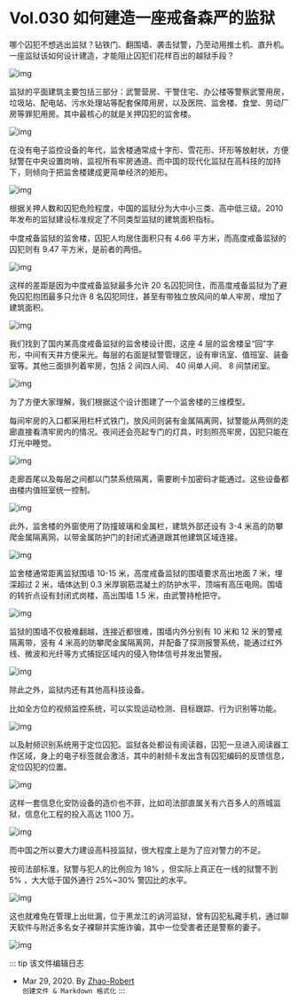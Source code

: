 # Vol.030 如何建造一座戒备森严的监狱

哪个囚犯不想逃出监狱？钻铁门、翻围墙、袭击狱警，乃至动用推土机、直升机。一座监狱该如何设计建造，才能阻止囚犯们花样百出的越狱手段？

![img](https://paperclip.host/static/U6yRaDu1Naa9kWqISdYQ7ZKLrKHay1YlYbeomAjcjeS1DdtQDPH2ezxdWrL67VibDjIqyeR8UgU5v5HAf5aHH1g.gif)

监狱的平面建筑主要包括三部分：武警营房、干警住宅、办公楼等警察武警用房，垃圾站、配电站、污水处理站等配套保障用房，以及医院、监舍楼、食堂、劳动厂房等罪犯用房。其中最核心的就是关押囚犯的监舍楼。

![img](https://paperclip.host/static/U6yRaDu1Naa9kWqISdYQ7ZKLrKHay1YlyTx5fFOhJwE8jX1lqzdcQTrWT8eVzVXvDMBhsgtSJEeHC4YVwjTsaA.gif)

在没有电子监控设备的年代，监舍楼通常成十字形、雪花形、环形等放射状，方便狱警在中央设置岗哨，监视所有牢房通道。而中国的现代化监狱在高科技的加持下，则倾向于把监舍楼建成更简单经济的矩形。

![img](https://paperclip.host/static/U6yRaDu1Naa9kWqISdYQ7ZKLrKHay1Ylh8NwvtpLd049UhOxRE7ZLZylFric1KXcpicQBU4n5ib0KaicH94MNUqicog.gif)

根据关押人数和囚犯危险程度，中国的监狱分为大中小三类、高中低三级。2010 年发布的监狱建设标准规定了不同类型监狱的建筑面积指标。

中度戒备监狱的监舍楼，囚犯人均居住面积只有 4.66 平方米，而高度戒备监狱的囚犯则有 9.47 平方米，是前者的两倍。

![img](https://paperclip.host/static/U6yRaDu1Naa9kWqISdYQ7ZKLrKHay1YlBGmiakSIOIeMKZ0dc2ia2Y6sJoicmBQgTyxRtKdElyHUR3KmDnsQT5Jag.png)

这样的差距是因为中度戒备监狱最多允许 20 名囚犯同住，而高度戒备监狱为了避免囚犯抱团最多只允许 8 名囚犯同住，甚至有带独立放风间的单人牢房，增加了建筑面积。

![img](https://paperclip.host/static/U6yRaDu1Naa9kWqISdYQ7ZKLrKHay1Ylc6xuUeKeuV6LcG1o6gPWwjNfshuSG9PsnpibvCqMX1VOibbWmXrRJeBQ.gif)

我们找到了国内某高度戒备监狱的监舍楼设计图，这座 4 层的监舍楼呈“回”字形，中间有天井方便采光。每层的右面是狱警管理区，设有审讯室、值班室、装备室等。其他三面排列着牢房，包括 2 间四人间、 40 间单人间、 8 间禁闭室。

![img](https://paperclip.host/static/U6yRaDu1Naa9kWqISdYQ7ZKLrKHay1Ylg3yNguEHtQpEOtO3Ak3PR9YpJnu6bGjAbMPR1xKiaTYDTssoG82Ho5Q.png)

为了方便大家理解，我们根据这个设计图建了一个监舍楼的三维模型。

每间牢房的入口都采用栏杆式铁门，放风间则装有金属隔离网，狱警能从两侧的走廊直接看清牢房内的情况。夜间还会亮起专门的灯具，时刻照亮牢房，囚犯只能在灯光中睡觉。

![img](https://paperclip.host/static/U6yRaDu1Naa9kWqISdYQ7ZKLrKHay1YldUpRELNmpicUvKUI7QNSPjvLtibp0bJ0KmDm7s8fFUhCxdmoD6MLz2AA.gif)

走廊首尾以及每层之间都以门禁系统隔离，需要刷卡加密码才能通过。这些设备都由楼内值班室统一控制。

![img](https://paperclip.host/static/U6yRaDu1Naa9kWqISdYQ7ZKLrKHay1YlUZx4L6icLDq8NrAvWS6ycaPpKSzibvf7hPSibic60WfzZj1NPupTTicRibCA.gif)

此外，监舍楼的外窗使用了防撞玻璃和金属栏，建筑外部还设有 3-4 米高的防攀爬金属隔离网，以带金属防护门的封闭式通道跟其他建筑区域连接。

![img](https://paperclip.host/static/U6yRaDu1Naa9kWqISdYQ7ZKLrKHay1YlRg9iby9WvDrx6W2cYuA9fpVDZt5zQGic37bGdBqH4OALiaxp8wcAdOQAQ.gif)

监舍楼通常距离监狱围墙 10-15 米，高度戒备监狱的围墙要求高出地面 7 米，埋深超过 2 米，墙体达到 0.3 米厚钢筋混凝土的防护水平，顶端有高压电网。围墙的转折点设有封闭式岗楼，高出围墙 1.5 米，由武警持枪把守。

![img](https://paperclip.host/static/U6yRaDu1Naa9kWqISdYQ7ZKLrKHay1YlpLPnWcw59ZoZuQJFNt028ZrpaNNv7FcXaIrnkrK2Yibx1N7LmCEQKkA.gif)

监狱的围墙不仅极难翻越，连接近都很难，围墙内外分别有 10 米和 12 米的警戒隔离带，竖有 4 米高的防攀爬金属隔离网，并配备了探测报警系统，能通过红外线、微波和光纤等方式捕捉区域内的侵入物体信号并发出警报。

![img](https://paperclip.host/static/U6yRaDu1Naa9kWqISdYQ7ZKLrKHay1YlP3xv3bYA96ZY9bJpTJ8R2G1gj2sOJ5uqJzLlAKYTvJ8R6carmjTTcQ.gif)

除此之外，监狱内还有其他高科技设备。

比如全方位的视频监控系统，可以实现运动检测、目标跟踪、行为识别等功能。

![img](https://paperclip.host/static/U6yRaDu1Naa9kWqISdYQ7ZKLrKHay1YlCk1mHAO3vibufJiaURI2sKM5kf6WB8gjgvSFWwaSniaEvI8cic0d8cN86Q.gif)

以及射频识别系统用于定位囚犯。监狱各处都设有阅读器，囚犯一旦进入阅读器工作区域，身上的电子标签就会激活，其中的射频卡发出含有囚犯编码的反馈信息，定位囚犯的位置。

![img](https://paperclip.host/static/U6yRaDu1Naa9kWqISdYQ7ZKLrKHay1YlNdX2HSBdBLvt7uEAgOrXEYvdicspVXibbN5RWPvx6806hHM9m8kkWuibA.gif)

这样一套信息化安防设备的造价也不菲，比如司法部直属关有六百多人的燕城监狱，信息化工程的投入高达 1100 万。

![img](https://paperclip.host/static/U6yRaDu1Naa9kWqISdYQ7ZKLrKHay1YlXckkbdSBdbHtwys0nm96ic9kUuL4HOpNFC8L98W58VNricNOeic46mTxg.gif)

而中国之所以要大力建设高科技监狱，很大程度上是为了应对警力的不足。

按司法部标准，狱警与犯人的比例应为 18% ，但实际上真正在一线的狱警不到 5% ，大大低于国外通行 25%&#126;30% 警囚比的水平。

![img](https://paperclip.host/static/U6yRaDu1Naa9kWqISdYQ7ZKLrKHay1YlFJpZU7htK6mPEeaHXEPloKGmSBQRtFcPW6OibhbUBdyjrCBiaQwBmNcw.gif)

这也就难免在管理上出纰漏，位于黑龙江的讷河监狱，曾有囚犯私藏手机，通过聊天软件与附近多名女子裸聊并实施诈骗，其中一位受害者还是警察的妻子。

![img](https://paperclip.host/static/U6yRaDu1Naa9kWqISdYQ7ZKLrKHay1Ylf4xnLedNvEtHB3qSRDosEGVQkEMreoSiarX8ygXNnVewHMftcZCZbyg.png)

::: tip 该文件编辑日志

- Mar 29, 2020. By [Zhao-Robert](https://github.com/Zhao-Robert)  
`创建文件 & Markdown 格式化`
:::
